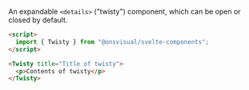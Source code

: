 An expandable `<details>` ("twisty") component, which can be open or closed by default.

<!-- prettier-ignore -->
```html
<script>
  import { Twisty } from "@onsvisual/svelte-components";
</script>

<Twisty title="Title of twisty">
  <p>Contents of twisty</p>
</Twisty>
```
